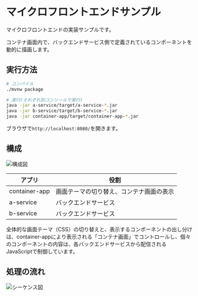 # マイクロフロントエンドサンプル

マイクロフロントエンドの実装サンプルです。

コンテナ画面内で、バックエンドサービス側で定義されているコンポーネントを動的に描画します。

## 実行方法

```sh
# コンパイル
./mvnw package

# 実行(それぞれ別コンソールで実行)
java -jar a-service/target/a-service-*.jar
java -jar b-service/target/b-service-*.jar
java -jar container-app/target/container-app-*.jar
```

ブラウザで`http://localhost:8080/`を開きます。

## 構成

![構成図](https://www.plantuml.com/plantuml/svg/0/SoWkIImgAStDKNYslFjPnuIdipTpvQIcbIYKv2iKPQPdb2YaP1Qb9fTavkTnSO4OYNdfEQaAZvkdFMvU-RXfsUEcRGg9nGf9HVdbnQb5o4gIy_DA4ZFpKejq4miAG6hW0ev0VZMN0b0Wjo0_BpMlHE5nq-R7pK3KzhYvw_cKtI_dBaBH492OdifLovMNNv8ASPILGa5-KOcjXO650RALYRf0DvHb9gU2T2S6GzceLYabwi8vIc1rpZ0k3YiCaQr8GhOY2OSLIMXM916omeYB2ng22hgwQFv6aa1oAf8eakaEgNafmBW40000)

| アプリ | 役割 |
|--------|------|
| container-app | 画面テーマの切り替え、コンテナ画面の表示 |
| a-service | バックエンドサービス |
| b-service | バックエンドサービス |

全体的な画面テーマ（CSS）の切り替えと、表示するコンポーネントの出し分けは、container-appにより表示される「コンテナ画面」でコントロールし、個々のコンポーネントの内容は、各バックエンドサービスから配信されるJavaScriptで制御しています。

## 処理の流れ

![シーケンス図](https://www.plantuml.com/plantuml/svg/0/pPFDIiD058NtUOgXcwxY0tGXTUT2GT0NcCInHEmaJAQwpeoMOYq5gQsWHLgaL0jLgJzKnJxC9Ktx5axw8wOL5LTkGYRtE_UUSvaaNOuPpwHt48WdaAyWxa1sG7Jziuxcg99bMWwc784iWxm2qG3nYB2B36RlkOH56T49nJ8ByZ0elGohzP0qRSgnHGbRmoaIuMCV9HqxJYm2BpbEbCMw6hThcMJ4uVNn8SeO4SQOCjh4BD8N8mDG0erjWZW6UGtY1aHJPGUPqoBSl6u6zxC7VhiBNilldODt2bvZUMDrHRKD7lR1wmMjlFe48Z_NTkeiWIQ2GQ_a5-uran7CoSpkleeH5fHwK6i6by-Qbc9sna5OD-sqOrD2ENZjVh6eOdvMJxUdXDXr2TVJc5fRnEKBswvDbGk_MFRVAXeZFCFexvLg3MfUFAsSgNFykqQp0HYXcuGDo_N-oMseQryCQaVWLKPx6r-hQdW_PM7qdWjNDSwiXDFSnW-vZJ_dDlvdxgHwg9_t7G00)
